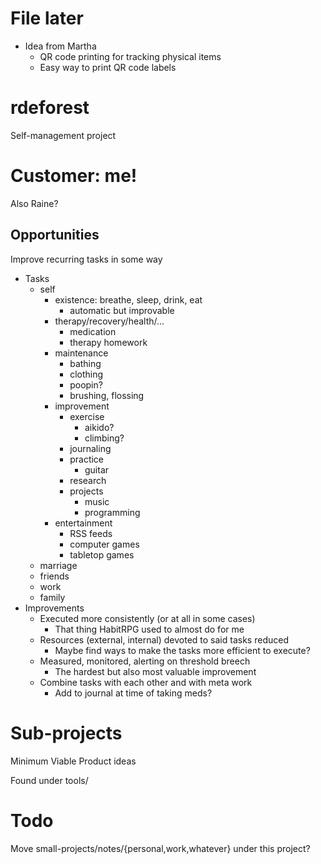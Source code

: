 # File later

- Idea from Martha
  - QR code printing for tracking physical items
  - Easy way to print QR code labels

# rdeforest

Self-management project

# Customer: me!

Also Raine?

## Opportunities

Improve recurring tasks in some way

  - Tasks
    - self
      - existence: breathe, sleep, drink, eat
        - automatic but improvable
      - therapy/recovery/health/...
        - medication
        - therapy homework
      - maintenance
        - bathing
        - clothing
        - poopin?
        - brushing, flossing
      - improvement
        - exercise
          - aikido?
          - climbing?
        - journaling
        - practice
          - guitar
        - research
        - projects
          - music
          - programming
      - entertainment
        - RSS feeds
        - computer games
        - tabletop games
    - marriage
    - friends
    - work
    - family
  - Improvements
    - Executed more consistently (or at all in some cases)
      - That thing HabitRPG used to almost do for me
    - Resources (external, internal) devoted to said tasks reduced
      - Maybe find ways to make the tasks more efficient to execute?
    - Measured, monitored, alerting on threshold breech
      - The hardest but also most valuable improvement
    - Combine tasks with each other and with meta work
      - Add to journal at time of taking meds?

# Sub-projects

Minimum Viable Product ideas

Found under tools/

# Todo

Move small-projects/notes/{personal,work,whatever} under this project?
